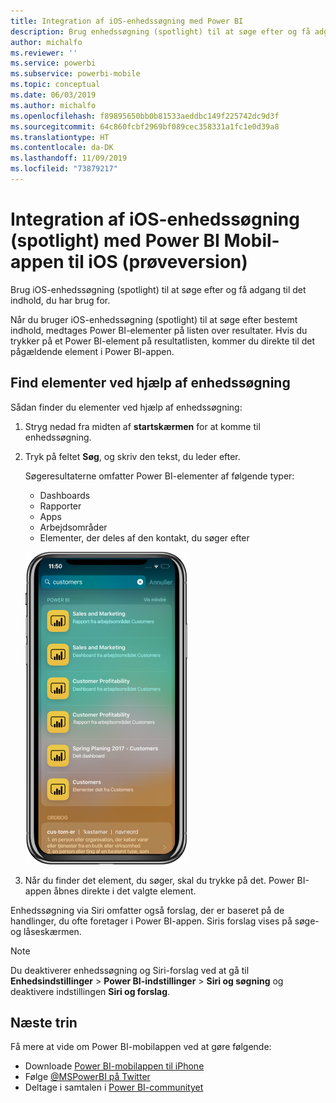 ```yaml
---
title: Integration af iOS-enhedssøgning med Power BI
description: Brug enhedssøgning (spotlight) til at søge efter og få adgang til det indhold, du har brug for
author: michalfo
ms.reviewer: ''
ms.service: powerbi
ms.subservice: powerbi-mobile
ms.topic: conceptual
ms.date: 06/03/2019
ms.author: michalfo
ms.openlocfilehash: f89895650bb0b81533aeddbc149f225742dc9d3f
ms.sourcegitcommit: 64c860fcbf2969bf089cec358331a1fc1e0d39a8
ms.translationtype: HT
ms.contentlocale: da-DK
ms.lasthandoff: 11/09/2019
ms.locfileid: "73879217"
---
```

# <a name="ios-device-search-spotlight-integration-with-power-bi-mobile-ios-app-preview"></a>Integration af iOS-enhedssøgning (spotlight) med Power BI Mobil-appen til iOS (prøveversion)
Brug iOS-enhedssøgning (spotlight) til at søge efter og få adgang til det indhold, du har brug for.

Når du bruger iOS-enhedssøgning (spotlight) til at søge efter bestemt indhold, medtages Power BI-elementer på listen over resultater. Hvis du trykker på et Power BI-element på resultatlisten, kommer du direkte til det pågældende element i Power BI-appen.

## <a name="find-items-using-device-search"></a>Find elementer ved hjælp af enhedssøgning

Sådan finder du elementer ved hjælp af enhedssøgning:

1. Stryg nedad fra midten af **startskærmen** for at komme til enhedssøgning.

2. Tryk på feltet **Søg**, og skriv den tekst, du leder efter.
 
   Søgeresultaterne omfatter Power BI-elementer af følgende typer:

    * Dashboards
    * Rapporter
    * Apps
    * Arbejdsområder
    * Elementer, der deles af den kontakt, du søger efter

    ![Skærmbillede, der viser Power BI-søgeresultater i iOS-enhedssøgningen](./media/mobile-apps-ios-siri-search/power-bi-spotlight-search.png)

 3. Når du finder det element, du søger, skal du trykke på det. Power BI-appen åbnes direkte i det valgte element. 

Enhedssøgning via Siri omfatter også forslag, der er baseret på de handlinger, du ofte foretager i Power BI-appen. Siris forslag vises på søge- og låseskærmen.

>[!NOTE]
>
>Du deaktiverer enhedssøgning og Siri-forslag ved at gå til **Enhedsindstillinger** > **Power BI-indstillinger** > **Siri og søgning** og deaktivere indstillingen **Siri og forslag**.
>

## <a name="next-steps"></a>Næste trin
Få mere at vide om Power BI-mobilappen ved at gøre følgende: 

* Downloade [Power BI-mobilappen til iPhone](https://go.microsoft.com/fwlink/?LinkId=522062)
* Følge [@MSPowerBI på Twitter](https://twitter.com/MSPowerBI)
* Deltage i samtalen i [Power BI-communityet](https://community.powerbi.com/)


